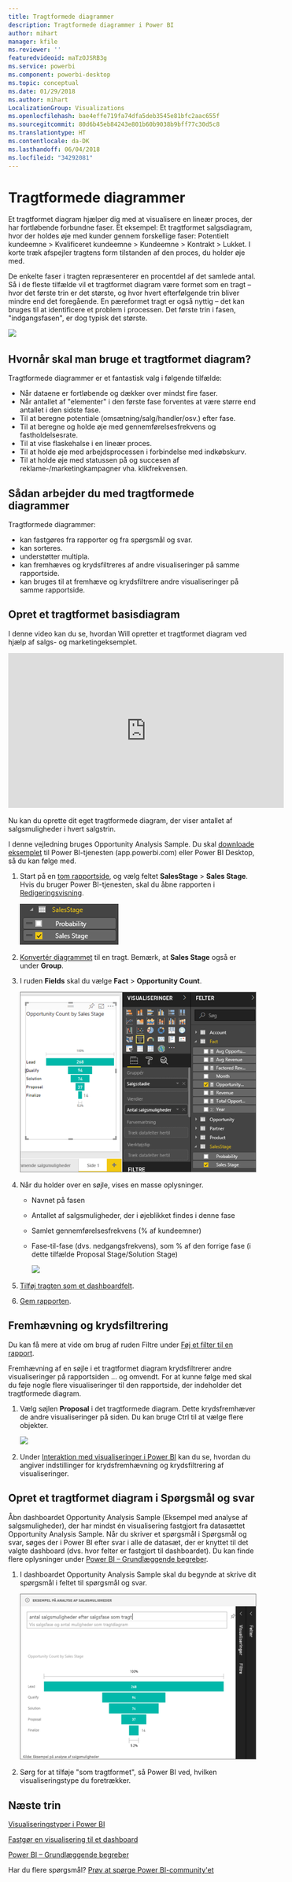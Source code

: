 ```yaml
---
title: Tragtformede diagrammer
description: Tragtformede diagrammer i Power BI
author: mihart
manager: kfile
ms.reviewer: ''
featuredvideoid: maTzOJSRB3g
ms.service: powerbi
ms.component: powerbi-desktop
ms.topic: conceptual
ms.date: 01/29/2018
ms.author: mihart
LocalizationGroup: Visualizations
ms.openlocfilehash: bae4effe719fa74dfa5deb3545e81bfc2aac655f
ms.sourcegitcommit: 80d6b45eb84243e801b60b9038b9bff77c30d5c8
ms.translationtype: HT
ms.contentlocale: da-DK
ms.lasthandoff: 06/04/2018
ms.locfileid: "34292081"
---
```

# <a name="funnel-charts"></a>Tragtformede diagrammer
Et tragtformet diagram hjælper dig med at visualisere en lineær proces, der har fortløbende forbundne faser. Et eksempel: Et tragtformet salgsdiagram, hvor der holdes øje med kunder gennem forskellige faser: Potentielt kundeemne \> Kvalificeret kundeemne \> Kundeemne \> Kontrakt \> Lukket.  I korte træk afspejler tragtens form tilstanden af den proces, du holder øje med.

De enkelte faser i tragten repræsenterer en procentdel af det samlede antal. Så i de fleste tilfælde vil et tragtformet diagram være formet som en tragt – hvor det første trin er det største, og hvor hvert efterfølgende trin bliver mindre end det foregående.  En pæreformet tragt er også nyttig – det kan bruges til at identificere et problem i processen.  Det første trin i fasen, "indgangsfasen", er dog typisk det største.

![](media/power-bi-visualization-funnel-charts/funnelplain.png)

## <a name="when-to-use-a-funnel-chart"></a>Hvornår skal man bruge et tragtformet diagram?
Tragtformede diagrammer er et fantastisk valg i følgende tilfælde:

* Når dataene er fortløbende og dækker over mindst fire faser.
* Når antallet af "elementer" i den første fase forventes at være større end antallet i den sidste fase.
* Til at beregne potentiale (omsætning/salg/handler/osv.) efter fase.
* Til at beregne og holde øje med gennemførelsesfrekvens og fastholdelsesrate.
* Til at vise flaskehalse i en lineær proces.
* Til at holde øje med arbejdsprocessen i forbindelse med indkøbskurv.
* Til at holde øje med statussen på og succesen af reklame-/marketingkampagner vha. klikfrekvensen.

## <a name="working-with-funnel-charts"></a>Sådan arbejder du med tragtformede diagrammer
Tragtformede diagrammer:

* kan fastgøres fra rapporter og fra spørgsmål og svar.
* kan sorteres.
* understøtter multipla.
* kan fremhæves og krydsfiltreres af andre visualiseringer på samme rapportside.
* kan bruges til at fremhæve og krydsfiltrere andre visualiseringer på samme rapportside.

## <a name="create-a-basic-funnel-chart"></a>Opret et tragtformet basisdiagram
I denne video kan du se, hvordan Will opretter et tragtformet diagram ved hjælp af salgs- og marketingeksemplet.

<iframe width="560" height="315" src="https://www.youtube.com/embed/qKRZPBnaUXM" frameborder="0" allow="autoplay; encrypted-media" allowfullscreen></iframe>


Nu kan du oprette dit eget tragtformede diagram, der viser antallet af salgsmuligheder i hvert salgstrin.

I denne vejledning bruges Opportunity Analysis Sample. Du skal [downloade eksemplet](sample-datasets.md) til Power BI-tjenesten (app.powerbi.com) eller Power BI Desktop, så du kan følge med.   

1. Start på en [tom rapportside](power-bi-report-add-page.md), og vælg feltet **SalesStage** \> **Sales Stage**. Hvis du bruger Power BI-tjenesten, skal du åbne rapporten i [Redigeringsvisning](service-interact-with-a-report-in-editing-view.md).
   
    ![](media/power-bi-visualization-funnel-charts/funnelselectfield_new.png)
2. [Konvertér diagrammet](power-bi-report-change-visualization-type.md) til en tragt. Bemærk, at **Sales Stage** også er under **Group**. 
3. I ruden **Fields** skal du vælge **Fact** \> **Opportunity Count**.
   
    ![](media/power-bi-visualization-funnel-charts/power-bi-funnel.png)
4. Når du holder over en søjle, vises en masse oplysninger.
   
   * Navnet på fasen
   * Antallet af salgsmuligheder, der i øjeblikket findes i denne fase
   * Samlet gennemførelsesfrekvens (% af kundeemner) 
   * Fase-til-fase (dvs. nedgangsfrekvens), som % af den forrige fase (i dette tilfælde Proposal Stage/Solution Stage)
     
     ![](media/power-bi-visualization-funnel-charts/funnelhover_new.png)
5. [Tilføj tragten som et dashboardfelt](service-dashboard-tiles.md). 
6. [Gem rapporten](service-report-save.md).

## <a name="highlighting-and-cross-filtering"></a>Fremhævning og krydsfiltrering
Du kan få mere at vide om brug af ruden Filtre under [Føj et filter til en rapport](power-bi-report-add-filter.md).

Fremhævning af en søjle i et tragtformet diagram krydsfiltrerer andre visualiseringer på rapportsiden ... og omvendt. For at kunne følge med skal du føje nogle flere visualiseringer til den rapportside, der indeholder det tragtformede diagram.

1. Vælg søjlen **Proposal** i det tragtformede diagram. Dette krydsfremhæver de andre visualiseringer på siden. Du kan bruge Ctrl til at vælge flere objekter.
   
   ![](media/power-bi-visualization-funnel-charts/funnelchartnoowl.gif)
2. Under [Interaktion med visualiseringer i Power BI](service-reports-visual-interactions.md) kan du se, hvordan du angiver indstillinger for krydsfremhævning og krydsfiltrering af visualiseringer.

## <a name="create-a-funnel-chart-in-qa"></a>Opret et tragtformet diagram i Spørgsmål og svar
Åbn dashboardet Opportunity Analysis Sample (Eksempel med analyse af salgsmuligheder), der har mindst én visualisering fastgjort fra datasættet Opportunity Analysis Sample.  Når du skriver et spørgsmål i Spørgsmål og svar, søges der i Power BI efter svar i alle de datasæt, der er knyttet til det valgte dashboard (dvs. hvor felter er fastgjort til dashboardet). Du kan finde flere oplysninger under [Power BI – Grundlæggende begreber](service-basic-concepts.md).

1. I dashboardet Opportunity Analysis Sample skal du begynde at skrive dit spørgsmål i feltet til spørgsmål og svar.
   
   ![](media/power-bi-visualization-funnel-charts/funnelfromqna_new.png)
   
2. Sørg for at tilføje "som tragtformet", så Power BI ved, hvilken visualiseringstype du foretrækker.

## <a name="next-steps"></a>Næste trin
[Visualiseringstyper i Power BI](power-bi-visualization-types-for-reports-and-q-and-a.md)

[Fastgør en visualisering til et dashboard](service-dashboard-pin-tile-from-report.md)

[Power BI – Grundlæggende begreber](service-basic-concepts.md)

Har du flere spørgsmål? [Prøv at spørge Power BI-community'et](http://community.powerbi.com/)

